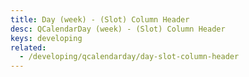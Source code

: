```yaml
---
title: Day (week) - (Slot) Column Header
desc: QCalendarDay (week) - (Slot) Column Header
keys: developing
related:
  - /developing/qcalendarday/day-slot-column-header
---
```


<example-viewer
  title="(Slot) Column Header"
  file="WeekSlotColumnHeader"
  codepen-title="QCalendarDay"
/>
